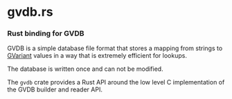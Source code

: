 # gvdb.rs

### Rust binding for GVDB

GVDB is a simple database file format that stores a mapping from strings to
[GVariant][gvariant-api] values in a way that is extremely efficient for
lookups.

The database is written once and can not be modified.

The `gvdb` crate provides a Rust API around the low level C implementation
of the GVDB builder and reader API.

[gvariant-api]: https://developer.gnome.org/glib/stable/glib-GVariant.html
